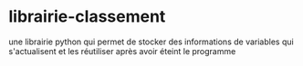 # librairie-classement
une librairie python qui permet de stocker des informations de variables qui s'actualisent et les réutiliser après avoir éteint le programme
